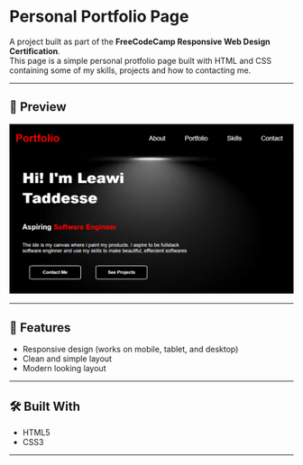 # Personal Portfolio Page

A project built as part of the **FreeCodeCamp Responsive Web Design Certification**.  
This page is a simple personal protfolio page built with HTML and CSS containing some of my skills, projects and how to contacting me.

---

## 📸 Preview
![Project Screenshot](screenshot.png) <!-- optional: add a screenshot of your project -->

---

## 📖 Features
- Responsive design (works on mobile, tablet, and desktop)
- Clean and simple layout
- Modern looking layout

---

## 🛠️ Built With
- HTML5
- CSS3

---

